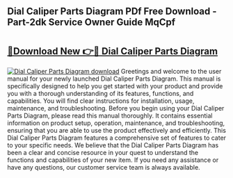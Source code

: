 ## Dial Caliper Parts Diagram PDf Free Download - Part-2dk Service Owner Guide MqCpf

# <h2><a href="http://dfl7ki.blite.top/?on=Dial+Caliper+Parts+Diagram">🔗Download New 👉🔴 Dial Caliper Parts Diagram</a></h2>

[![Dial Caliper Parts Diagram download](https://i.imgur.com/lujVjoI.png)](http://dfl7ki.blite.top/?on=Dial+Caliper+Parts+Diagram)
Greetings and welcome to the user manual for your newly launched Dial Caliper Parts Diagram. This manual is specifically designed to help you get started with your product and provide you with a thorough understanding of its features, functions, and capabilities. You will find clear instructions for installation, usage, maintenance, and troubleshooting. Before you begin using your Dial Caliper Parts Diagram, please read this manual thoroughly. It contains essential information on product setup, operation, maintenance, and troubleshooting, ensuring that you are able to use the product effectively and efficiently. This Dial Caliper Parts Diagram features a comprehensive set of features to cater to your specific needs. We believe that the Dial Caliper Parts Diagram has been a clear and concise resource in your quest to understand the functions and capabilities of your new item. If you need any assistance or have any questions, our customer service team is always available.
